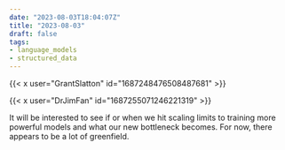 ```yaml
---
date: "2023-08-03T18:04:07Z"
title: "2023-08-03"
draft: false
tags:
- language_models
- structured_data
---
```


{{< x user="GrantSlatton" id="1687248476508487681" >}}

{{< x user="DrJimFan" id="1687255071246221319" >}}

It will be interested to see if or when we hit scaling limits to training more powerful models and what our new bottleneck becomes.
For now, there appears to be a lot of greenfield.
